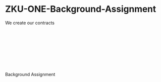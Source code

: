 # ZKU-ONE-Background-Assignment
 We create our contracts
 
<?xml version="1.0" encoding="UTF-8"?>
<indexing>
 <object alt="" name="Görüntü1" object_type="graphic"/>
 <object alt="" name="Görüntü5" object_type="graphic"/>
 <paragraph index="12" node_type="writer">Background Assignment</paragraph>
 <object alt="" name="Görüntü2" object_type="graphic"/>
 <object alt="" name="Görüntü3" object_type="graphic"/>
 <object alt="" name="Görüntü4" object_type="graphic"/>
 <object alt="" name="Görüntü6" object_type="graphic"/>
 <paragraph index="33" node_type="writer">Let's start by deploying the &quot;Hello world&quot; smart contract.</paragraph>
 <paragraph index="35" node_type="writer">We write the &quot;storeNumber&quot; function to store our unsigned number. For example; “512”</paragraph>
 <paragraph index="36" node_type="writer">We write the &quot;retrieveNumber&quot; function to display the unsigned number we have stored.</paragraph>
 <paragraph index="40" node_type="writer">Here we create several new wallet accounts to be able to use the &quot;ballot contract&quot;.</paragraph>
 <paragraph index="42" node_type="writer">After compiling our &quot;ballot.sol&quot; file, we enter the addresses we created in the &quot;Deploy&quot; section as a list.</paragraph>
 <paragraph index="43" node_type="writer">Example;</paragraph>
 <paragraph index="44" node_type="writer">[&quot;0x656e657300000000000000000000000000000000000000000000000000000000&quot;, &quot;0x796173696e000000000000000000000000000000000000000000000000000000&quot;, &quot;0x676564696b000000000000000000000000000000000000000000000000000000&quot;]</paragraph>
 <paragraph index="45" node_type="writer">We start our 5-minute period with &quot;startTimer&quot;. We can learn when &quot;Timer&quot; starts with &quot;.start&quot; and when it ends with &quot;getTimeLeft&quot;.</paragraph>
 <paragraph index="47" node_type="writer">Let's vote in less than 5 minutes :)</paragraph>
 <object name="Çizgi 1" alt="" object_type="shape" description=""/>
 <object name="Çizgi 2" alt="" object_type="shape" description=""/>
 <object name="Çizgi 4" alt="" object_type="shape" description=""/>
 <object name="Çizgi 5" alt="" object_type="shape" description=""/>
 <object name="Çizgi 6" alt="" object_type="shape" description=""/>
 <object name="Çizgi 7" alt="" object_type="shape" description=""/>
 <object name="Çizgi 3" alt="" object_type="shape" description=""/>
 <object name="Çizgi 8" alt="" object_type="shape" description=""/>
 <object name="Çizgi 9" alt="" object_type="shape" description=""/>
 <object name="Çizgi 10" alt="" object_type="shape" description=""/>
 <object name="Şekil 1" alt="" object_type="shape" description=""/>
 <object name="Şekil 2" alt="" object_type="shape" description=""/>
 <object name="Çizgi 11" alt="" object_type="shape" description=""/>
 <object name="Çizgi 12" alt="" object_type="shape" description=""/>
 <object name="Çizgi 13" alt="" object_type="shape" description=""/>
</indexing>
